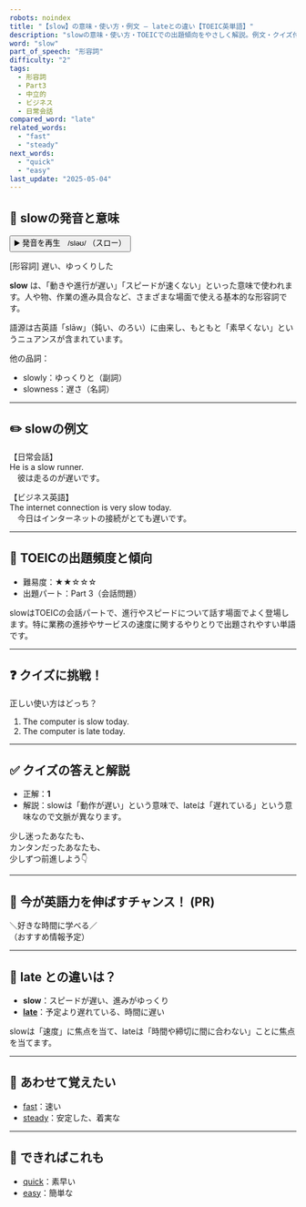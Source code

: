 ```yaml
---
robots: noindex
title: "【slow】の意味・使い方・例文 ― lateとの違い【TOEIC英単語】"
description: "slowの意味・使い方・TOEICでの出題傾向をやさしく解説。例文・クイズ付きでlateとの違いもわかりやすく学べます。"
word: "slow"
part_of_speech: "形容詞"
difficulty: "2"
tags:
  - 形容詞
  - Part3
  - 中立的
  - ビジネス
  - 日常会話
compared_word: "late"
related_words:
  - "fast"
  - "steady"
next_words:
  - "quick"
  - "easy"
last_update: "2025-05-04"
---
```


## 🔰 slowの発音と意味

<button class="play-audio" onclick="playTTS('slow')">
  <span class="play-audio-main">
    ▶️ 発音を再生　/sləʊ/
  </span>
  <span class="play-audio-sub">
    （スロー）
  </span>
</button>

[形容詞] 遅い、ゆっくりした

**slow** は、「動きや進行が遅い」「スピードが速くない」といった意味で使われます。人や物、作業の進み具合など、さまざまな場面で使える基本的な形容詞です。

語源は古英語「slāw」（鈍い、のろい）に由来し、もともと「素早くない」というニュアンスが含まれています。

他の品詞：  
- slowly：ゆっくりと（副詞）
- slowness：遅さ（名詞）

---

## ✏️ slowの例文

【日常会話】  
He is a slow runner.  
　彼は走るのが遅いです。

【ビジネス英語】  
The internet connection is very slow today.  
　今日はインターネットの接続がとても遅いです。

---

## 🎯 TOEICの出題頻度と傾向

- 難易度：★★☆☆☆
- 出題パート：Part 3（会話問題）

slowはTOEICの会話パートで、進行やスピードについて話す場面でよく登場します。特に業務の進捗やサービスの速度に関するやりとりで出題されやすい単語です。

---

## ❓ クイズに挑戦！

正しい使い方はどっち？

1. The computer is slow today.  
2. The computer is late today.

---

## ✅ クイズの答えと解説

- 正解：**1**
- 解説：slowは「動作が遅い」という意味で、lateは「遅れている」という意味なので文脈が異なります。

少し迷ったあなたも、  
カンタンだったあなたも、  
少しずつ前進しよう👇️

---

## 🚀 今が英語力を伸ばすチャンス！ (PR)

<div class="info-center">
＼好きな時間に学べる／<br>  
（おすすめ情報予定）
</div>

---

## 🤔  late との違いは？

- **slow**：スピードが遅い、進みがゆっくり
- **[late](/word/late/)**：予定より遅れている、時間に遅い

slowは「速度」に焦点を当て、lateは「時間や締切に間に合わない」ことに焦点を当てます。

---

## 🧩 あわせて覚えたい

- [fast](/word/fast/)：速い
- [steady](/word/steady/)：安定した、着実な

---

## 📖 できればこれも

- [quick](/word/quick/)：素早い
- [easy](/word/easy/)：簡単な

<!-- cvid: aid05_bid36 -->
